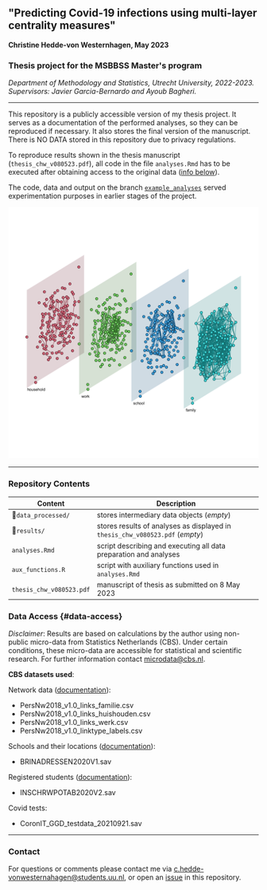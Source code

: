 ## "Predicting Covid-19 infections using multi-layer centrality measures"
**Christine Hedde-von Westernhagen, May 2023**

### Thesis project for the MSBBSS Master's program 
*Department of Methodology and Statistics, Utrecht University, 2022-2023. Supervisors: Javier Garcia-Bernardo and Ayoub Bagheri.*

---

This repository is a publicly accessible version of my thesis project. It serves as a documentation of the performed analyses, so they can be reproduced if necessary. It also stores the final version of the manuscript. There is NO DATA stored in this repository due to privacy regulations.

To reproduce results shown in the thesis manuscript (`thesis_chw_v080523.pdf`), all code in the file `analyses.Rmd` has to be executed after obtaining access to the original data ([info below](#data-access)).

The code, data and output on the branch [`example_analyses`](link-to-branch) served experimentation purposes in earlier stages of the project.

![grafik](https://github.com/christine-hvw/thesis_disclosed/blob/example-analyses/analyses/3dplot_dummy.png?raw=true)

---

### Repository Contents

| Content                 | Description                                                                     |
| ---------------------   | ---------------------------------------------------------------------------     |
| 📂`data_processed/`     | stores intermediary data objects (*empty*)                                      |
| 📂`results/`            | stores results of analyses  as displayed in `thesis_chw_v080523.pdf` (*empty*)  |
| `analyses.Rmd`          | script describing and executing all data preparation and analyses               |
| `aux_functions.R`       | script with auxiliary functions used in `analyses.Rmd`                          |
| `thesis_chw_v080523.pdf`| manuscript of thesis as submitted on 8 May 2023                                 |


### Data Access {#data-access}

*Disclaimer*: Results are based on calculations by the author using non-public micro-data from Statistics Netherlands (CBS). Under certain conditions, these micro-data are accessible for statistical and scientific research. For further information contact microdata@cbs.nl.

**CBS datasets used**:

Network data ([documentation](https://www.cbs.nl/nl-nl/onze-diensten/maatwerk-en-microdata/microdata-zelf-onderzoek-doen/microdatabestanden/pn-a-persons-netwerk-in-the-netherlands)):

- PersNw2018_v1.0_links_familie.csv
- PersNw2018_v1.0_links_huishouden.csv
- PersNw2018_v1.0_links_werk.csv
- PersNw2018_v1.0_linktype_labels.csv

Schools and their locations ([documentation](https://www.cbs.nl/nl-nl/onze-diensten/maatwerk-en-microdata/microdata-zelf-onderzoek-doen/microdatabestanden/brinadressen-locatie-van-onderwijsinstellingen)):

- BRINADRESSEN2020V1.sav

Registered students ([documentation](https://www.cbs.nl/nl-nl/onze-diensten/maatwerk-en-microdata/microdata-zelf-onderzoek-doen/microdatabestanden/inschrwpotab-inschrijvingen-in-het-basisonderwijs)):

- INSCHRWPOTAB2020V2.sav

Covid tests: 

- CoronIT_GGD_testdata_20210921.sav

---

### Contact

For questions or comments please contact me via c.hedde-vonwesternahagen@students.uu.nl, or open an [issue](https://github.com/christine-hvw/thesis_disclosed/issues) in this repository.
